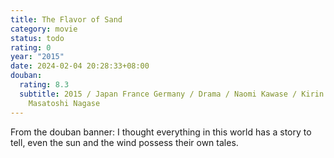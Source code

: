 ```yaml
---
title: The Flavor of Sand
category: movie
status: todo
rating: 0
year: "2015"
date: 2024-02-04 20:28:33+08:00
douban:
  rating: 8.3
  subtitle: 2015 / Japan France Germany / Drama / Naomi Kawase / Kirin Kiki,
    Masatoshi Nagase
---
```


From the douban banner: I thought everything in this world has a story to tell, even the sun and the wind possess their own tales.
